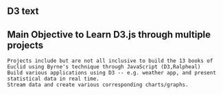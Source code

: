 ## D3 text

## Main Objective to Learn D3.js through multiple projects

```text
Projects include but are not all inclusive to build the 13 books of Euclid using Byrne's technique through JavaScript (D3,Ralpheal)
Build various applications using D3 -- e.g. weather app, and present statistical data in real time.
Stream data and create various corresponding charts/graphs.
```
